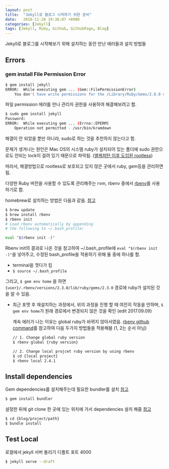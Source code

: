 ```yaml
---
layout: post
title:  "Jekyll로 블로그 시작하기 위한 준비"
date:   2016-11-28 19:36:07 +0900
categories: [Jekyll]
tags: [Jekyll, Ruby, Github, GithubPage, Blog]
---
```


Jekyll로 블로그를 시작해보기 위해 설치하는 동안 만난 에러들과 설치 방법들

## Errors

### gem install File Permission Error

```bash
$ gem install jekyll
ERROR:  While executing gem ... (Gem::FilePermissionError)
    You don't have write permissions for the /Library/Ruby/Gems/2.0.0 directory.
```

파일 permission 에러를 만나 관리자 권한을 사용하여 해결해보려고 함.

```bash
$ sudo gem install jekyll
Password:
ERROR:  While executing gem ... (Errno::EPERM)
    Operation not permitted - /usr/bin/kramdown
```

해결이 안 되었을 뿐만 아니라, sudo로 하는 것을 추천하지 않는다고 함.

문제가 생겨나는 원인은 Mac OS의 시스템 ruby가 설치되어 있는 폴더에 sudo 권한으로도 안되는 lock이 걸려 있기 때문으로 파악됨. ([엘케피탄 이후 도입된 rootless](http://macnews.tistory.com/3408))

따라서, 해결방법으로 rootless로 보호되고 있지 않은 곳에서 ruby, gem등을 관리하면 됨.

다양한 Ruby 버전을 사용할 수 있도록 관리해주는 rvm, rbenv 중에서 [rbenv](https://github.com/rbenv/rbenv)를 사용하기로 함.

homebrew로 설치하는 방법은 다음과 같음. [참고](https://github.com/rbenv/rbenv#homebrew-on-mac-os-x)

```bash
$ brew update
$ brew install rbenv
$ rbenv init
# Load rbenv automatically by appending
# the following to ~/.bash_profile:

eval "$(rbenv init -)"
```

Rbenv init의 결과로 나온 것을 참고하여 ~/.bash_profile에 `eval "$(rbenv init -)"`을 넣어주고,
수정된 bash_profile을 적용하기 위해 둘 중에 하나를 함.

- terminal을 껏다가 킴
- `$ source ~/.bash_profile`

그리고, `$ gem env home` 을 하면 `{user}/.rbenv/versions/2.3.0/lib/ruby/gems/2.3.0` 경로에 ruby가 설치된 것을 알 수 있음.

- 최근 포맷 후 재설치하는 과정에서, 위의 과정을 진행 할 때 여전히 작동을 안하며, `$ gem env home`가 원래 경로에서 변경되지 않은 것을 확인 (edit 2017.09.09)

    계속 에러가 나는 이유는 global ruby가 바뀌지 않아서였음. 
    [rbenv github command](https://github.com/rbenv/rbenv#command-reference)를 참고하여 다음 두가지 방법들을 적용해봄 (1, 2는 순서 아님)  
    ```bash
    // 1. Change global ruby version
    $ rbenv global {ruby version}
    
    // 2. Change local projcet ruby version by using rbenv 
    $ cd {local project}
    $ rbenv local 2.4.1
    ```

## Install dependencies
Gem dependencies를 설치해주는데 필요한 bundler를 설치 [참고](https://help.github.com/articles/setting-up-your-github-pages-site-locally-with-jekyll/#requirements)

```bash
$ gem install bundler
```

설정한 뒤에 git clone 한 곳에 있는 위치에 가서 dependencies 설치 해줌 [참고](https://help.github.com/articles/setting-up-your-github-pages-site-locally-with-jekyll/#step-2-install-jekyll-using-bundler)

```bash
$ cd {blog/project/path}
$ bundle install
```

## Test Local
로컬에서 jekyll 서버 돌리기 디폴트 포트 4000

```bash
$ jekyll serve --draft
```